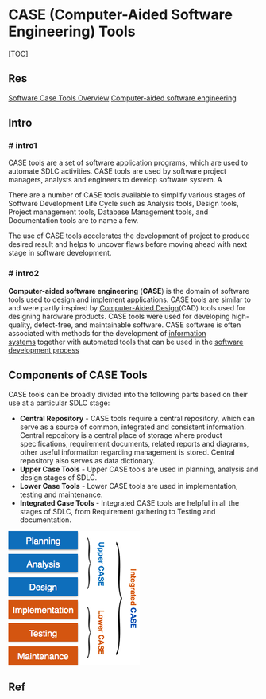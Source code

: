 # CASE (Computer-Aided Software Engineering) Tools

[TOC]



## Res
[Software Case Tools Overview](https://www.tutorialspoint.com/software_engineering/case_tools_overview.htm)
[Computer-aided software engineering](https://en.wikipedia.org/wiki/Computer-aided_software_engineering)


## Intro
### \# intro1
CASE tools are a set of software application programs, which are used to automate SDLC activities. CASE tools are used by software project managers, analysts and engineers to develop software system. A

There are a number of CASE tools available to simplify various stages of Software Development Life Cycle such as Analysis tools, Design tools, Project management tools, Database Management tools, and Documentation tools are to name a few. 

The use of CASE tools accelerates the development of project to produce desired result and helps to uncover flaws before moving ahead with next stage in software development.


### \# intro2
**Computer-aided software engineering** (**CASE**) is the domain of software tools used to design and implement applications. CASE tools are similar to and were partly inspired by [Computer-Aided Design](https://en.wikipedia.org/wiki/Computer-Aided_Design "Computer-Aided Design")(CAD) tools used for designing hardware products. CASE tools were used for developing high-quality, defect-free, and maintainable software. CASE software is often associated with methods for the development of [information systems](https://en.wikipedia.org/wiki/Information_system "Information system") together with automated tools that can be used in the [software development process](https://en.wikipedia.org/wiki/Software_development_process)



## Components of CASE Tools
CASE tools can be broadly divided into the following parts based on their use at a particular SDLC stage:

- **Central Repository** - CASE tools require a central repository, which can serve as a source of common, integrated and consistent information. Central repository is a central place of storage where product specifications, requirement documents, related reports and diagrams, other useful information regarding management is stored. Central repository also serves as data dictionary.
- **Upper Case Tools** - Upper CASE tools are used in planning, analysis and design stages of SDLC.
- **Lower Case Tools** - Lower CASE tools are used in implementation, testing and maintenance.
- **Integrated Case Tools** - Integrated CASE tools are helpful in all the stages of SDLC, from Requirement gathering to Testing and documentation.  



![](../../../Assets/Pics/Pasted%20image%2020230314234631.png)



## Ref
[CASE 工具有哪些]: https://developer.aliyun.com/article/45677

